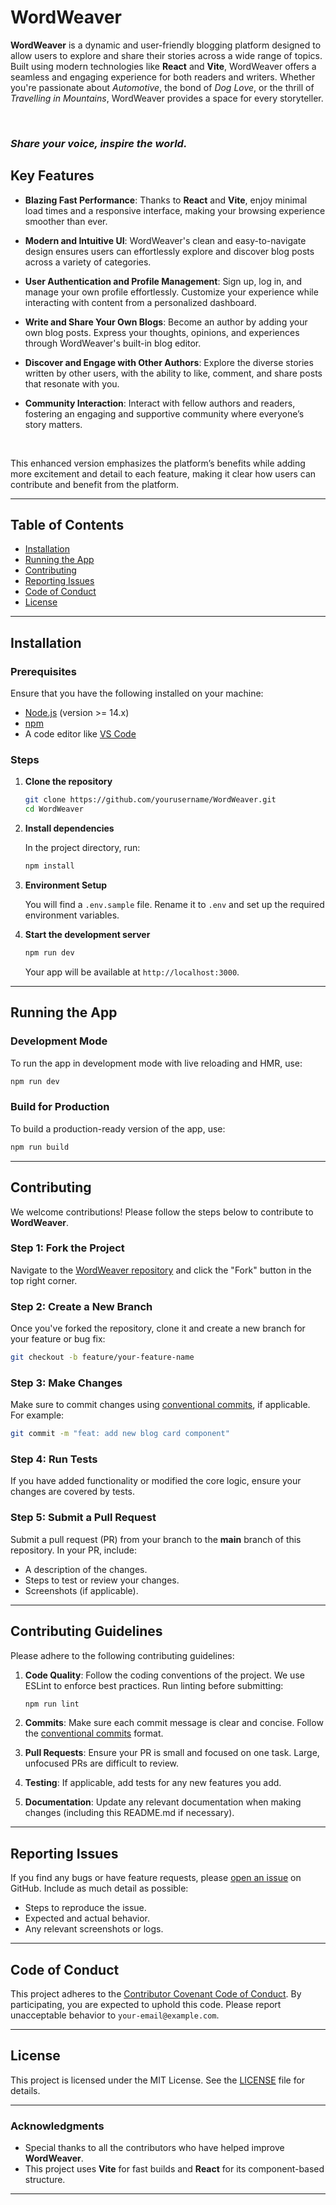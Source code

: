 # WordWeaver


**WordWeaver** is a dynamic and user-friendly blogging platform designed to allow users to explore and share their stories across a wide range of topics. Built using modern technologies like **React** and **Vite**, WordWeaver offers a seamless and engaging experience for both readers and writers. Whether you're passionate about *Automotive*, the bond of *Dog Love*, or the thrill of *Travelling in Mountains*, WordWeaver provides a space for every storyteller.

<br>

### _Share your voice, inspire the world._

## Key Features

- **Blazing Fast Performance**: Thanks to **React** and **Vite**, enjoy minimal load times and a responsive interface, making your browsing experience smoother than ever.
  
- **Modern and Intuitive UI**: WordWeaver's clean and easy-to-navigate design ensures users can effortlessly explore and discover blog posts across a variety of categories.

- **User Authentication and Profile Management**: Sign up, log in, and manage your own profile effortlessly. Customize your experience while interacting with content from a personalized dashboard.

- **Write and Share Your Own Blogs**: Become an author by adding your own blog posts. Express your thoughts, opinions, and experiences through WordWeaver's built-in blog editor.

- **Discover and Engage with Other Authors**: Explore the diverse stories written by other users, with the ability to like, comment, and share posts that resonate with you.

- **Community Interaction**: Interact with fellow authors and readers, fostering an engaging and supportive community where everyone’s story matters.

<br>

This enhanced version emphasizes the platform’s benefits while adding more excitement and detail to each feature, making it clear how users can contribute and benefit from the platform.


---

## Table of Contents

- [Installation](#installation)
- [Running the App](#running-the-app)
- [Contributing](#contributing)
- [Reporting Issues](#reporting-issues)
- [Code of Conduct](#code-of-conduct)
- [License](#license)

---

## Installation

### Prerequisites

Ensure that you have the following installed on your machine:

- [Node.js](https://nodejs.org/) (version >= 14.x)
- [npm](https://www.npmjs.com/)
- A code editor like [VS Code](https://code.visualstudio.com/)

### Steps

1. **Clone the repository**

   ```bash
   git clone https://github.com/yourusername/WordWeaver.git
   cd WordWeaver
   ```

2. **Install dependencies**

   In the project directory, run:

   ```bash
   npm install
   ```

3. **Environment Setup**

   You will find a `.env.sample` file. Rename it to `.env` and set up the required environment variables.

4. **Start the development server**

   ```bash
   npm run dev
   ```

   Your app will be available at `http://localhost:3000`.

---

## Running the App

### Development Mode

To run the app in development mode with live reloading and HMR, use:

```bash
npm run dev
```

### Build for Production

To build a production-ready version of the app, use:

```bash
npm run build
```

---

## Contributing

We welcome contributions! Please follow the steps below to contribute to **WordWeaver**.

### Step 1: Fork the Project

Navigate to the [WordWeaver repository](https://github.com/yourusername/WordWeaver) and click the "Fork" button in the top right corner.

### Step 2: Create a New Branch

Once you've forked the repository, clone it and create a new branch for your feature or bug fix:

```bash
git checkout -b feature/your-feature-name
```

### Step 3: Make Changes

Make sure to commit changes using [conventional commits](https://www.conventionalcommits.org/en/v1.0.0/), if applicable. For example:

```bash
git commit -m "feat: add new blog card component"
```

### Step 4: Run Tests

If you have added functionality or modified the core logic, ensure your changes are covered by tests.

### Step 5: Submit a Pull Request

Submit a pull request (PR) from your branch to the **main** branch of this repository. In your PR, include:

- A description of the changes.
- Steps to test or review your changes.
- Screenshots (if applicable).

---

## Contributing Guidelines

Please adhere to the following contributing guidelines:

1. **Code Quality**: Follow the coding conventions of the project. We use ESLint to enforce best practices. Run linting before submitting:

   ```bash
   npm run lint
   ```

2. **Commits**: Make sure each commit message is clear and concise. Follow the [conventional commits](https://www.conventionalcommits.org/en/v1.0.0/) format.

3. **Pull Requests**: Ensure your PR is small and focused on one task. Large, unfocused PRs are difficult to review.

4. **Testing**: If applicable, add tests for any new features you add.

5. **Documentation**: Update any relevant documentation when making changes (including this README.md if necessary).

---

## Reporting Issues

If you find any bugs or have feature requests, please [open an issue](https://github.com/yourusername/WordWeaver/issues) on GitHub. Include as much detail as possible:

- Steps to reproduce the issue.
- Expected and actual behavior.
- Any relevant screenshots or logs.

---

## Code of Conduct

This project adheres to the [Contributor Covenant Code of Conduct](https://www.contributor-covenant.org/version/2/0/code_of_conduct/). By participating, you are expected to uphold this code. Please report unacceptable behavior to `your-email@example.com`.

---

## License

This project is licensed under the MIT License. See the [LICENSE](./LICENSE) file for details.

---

### Acknowledgments

- Special thanks to all the contributors who have helped improve **WordWeaver**.
- This project uses **Vite** for fast builds and **React** for its component-based structure.

---

